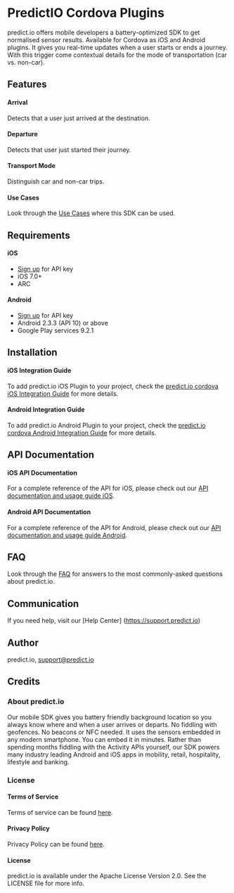 # PredictIO Cordova Plugins
predict.io offers mobile developers a battery-optimized SDK to get normalised sensor results. Available for Cordova as iOS and Android plugins. It gives you real-time updates when a user starts or ends a journey. With this trigger come contextual details for the mode of transportation (car vs. non-car).

## Features
#### Arrival
Detects that a user just arrived at the destination.

#### Departure
Detects that user just started their journey.

#### Transport Mode
Distinguish car and non-car trips.

#### Use Cases
Look through the [Use Cases](https://github.com/predict-io/PredictIO-Cordova/wiki/Use-Cases) where this SDK can be used.

## Requirements
#### iOS
* [Sign up](http://www.predict.io/sdk-sign-up/) for API key
* iOS 7.0+
* ARC

#### Android
* [Sign up](http://www.predict.io/sdk-sign-up/) for API key
* Android 2.3.3 (API 10) or above
* Google Play services 9.2.1

## Installation
#### iOS Integration Guide
To add predict.io iOS Plugin to your project, check the [predict.io cordova iOS Integration Guide](https://github.com/predict-io/PredictIO-Cordova/wiki/Integrating-predict.io-Cordova-iOS-Plugin) for more details.

#### Android Integration Guide
To add predict.io Android Plugin to your project, check the [predict.io cordova Android Integration Guide](https://github.com/predict-io/PredictIO-Cordova/wiki/Integrating-predict.io-Cordova-Android-Plugin) for more details.

## API Documentation
#### iOS API Documentation
For a complete reference of the API for iOS, please check out our [API documentation and usage guide iOS](https://github.com/predict-io/PredictIO-Cordova/wiki/API-Documentation-&-Usage-Guide-iOS).

#### Android API Documentation
For a complete reference of the API for Android, please check out our [API documentation and usage guide Android](https://github.com/predict-io/PredictIO-Cordova/wiki/API-Documentation-&-Usage-Guide-Android).

## FAQ
Look through the [FAQ](https://github.com/predict-io/PredictIO-Cordova/wiki/FAQs) for answers to the most commonly-asked questions about predict.io.

## Communication
If you need help, visit our [Help Center] (https://support.predict.io)

## Author
predict.io, support@predict.io

## Credits
### About predict.io
Our mobile SDK gives you battery friendly background location so you always know where and when a user arrives or departs. No fiddling with geofences. No beacons or NFC needed. It uses the sensors embedded in any modern smartphone. You can embed it in minutes. Rather than spending months fiddling with the Activity APIs yourself, our SDK powers many industry leading Android and iOS apps in mobility, retail, hospitality, lifestyle and banking.
### License
#### Terms of Service
Terms of service can be found [here](http://www.predict.io/terms-of-service/).
#### Privacy Policy
Privacy Policy can be found [here](http://www.predict.io/privacy-policy/).
#### License
predict.io is available under the Apache License Version 2.0. See the LICENSE file for more info.
